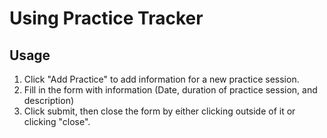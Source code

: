 # Using Practice Tracker

## Usage
1. Click "Add Practice" to add information for a new practice session.
2. Fill in the form with information (Date, duration of practice session, and description)
3. Click submit, then close the form by either clicking outside of it or clicking "close". 
